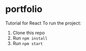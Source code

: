 # portfolio
Tutorial for React
To run the project:

1. Clone this repo
2. Run `npm install`
3. Run `npm start`
